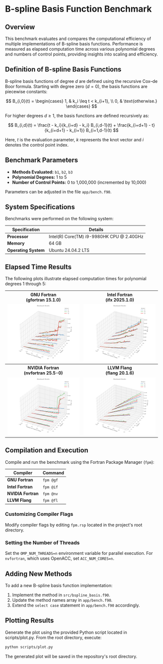 # B-spline Basis Function Benchmark

## Overview

This benchmark evaluates and compares the computational efficiency of multiple implementations of B-spline basis functions. Performance is measured as elapsed computation time across various polynomial degrees and numbers of control points, providing insights into scaling and efficiency.

## Definition of B-spline Basis Functions

B-spline basis functions of degree $d$ are defined using the recursive Cox–de Boor formula. Starting with degree zero $(d = 0)$, the basis functions are piecewise constants:

$$
B_{i,0}(t) = \begin{cases}
1, & k_i \leq t < k_{i+1}, \\
0, & \text{otherwise.}
\end{cases}
$$

For higher degrees $d \geq 1$, the basis functions are defined recursively as:

$$
B_{i,d}(t) = \frac{t - k_i}{k_{i+d} - k_i} B_{i,d-1}(t)
+
\frac{k_{i+d+1} - t}{k_{i+d+1} - k_{i+1}} B_{i+1,d-1}(t)
$$

Here, $t$ is the evaluation parameter, $k$ represents the knot vector and $i$ denotes the control point index.

## Benchmark Parameters

* **Methods Evaluated:** `b1`, `b2`, `b3`
* **Polynomial Degrees:** 1 to 5
* **Number of Control Points:** 0 to 1,000,000 (incremented by 10,000)

Parameters can be adjusted in the file `app/bench.f90`.

## System Specifications

Benchmarks were performed on the following system:

| **Specification**    | **Details**                               |
| -------------------- | ----------------------------------------- |
| **Processor**        | Intel(R) Core(TM) i9-9980HK CPU @ 2.40GHz |
| **Memory**           | 64 GB                                     |
| **Operating System** | Ubuntu 24.04.2 LTS                        |

## Elapsed Time Results

The following plots illustrate elapsed computation times for polynomial degrees 1 through 5:

<div align="center">

<table>
  <tr>
    <th align="center">GNU Fortran<br>(gfortran 15.1.0)</th>
    <th align="center">Intel Fortran<br>(ifx 2025.1.0)</th>
  </tr>
  <tr>
    <td align="center"><img src="benchmark_gfortran.png" width="300"></td>
    <td align="center"><img src="benchmark_ifx.png" width="300"></td>
  </tr>
  <tr>
    <th align="center">NVIDIA Fortran<br>(nvfortran 25.5-0)</th>
    <th align="center">LLVM Flang<br>(flang 20.1.6)</th>
  </tr>
  <tr>
    <td align="center"><img src="benchmark_nvfortran.png" width="300"></td>
    <td align="center"><img src="benchmark_flang.png" width="300"></td>
  </tr>
</table>

</div>

## Compilation and Execution

Compile and run the benchmark using the Fortran Package Manager (`fpm`):

| Compiler           | Command   |
| ------------------ | --------- |
| **GNU Fortran**    | `fpm @gf` |
| **Intel Fortran**  | `fpm @if` |
| **NVIDIA Fortran** | `fpm @nv` |
| **LLVM Flang**     | `fpm @fl` |

### Customizing Compiler Flags

Modify compiler flags by editing `fpm.rsp` located in the project's root directory.

### Setting the Number of Threads

Set the `OMP_NUM_THREADS=n` environment variable for parallel execution. For `nvfortran`, which uses OpenACC, set `ACC_NUM_CORES=n`.

## Adding New Methods

To add a new B-spline basis function implementation:

1. Implement the method in `src/bspline_basis.f90`.
2. Update the method names array in `app/bench.f90`.
3. Extend the `select case` statement in `app/bench.f90` accordingly.

## Plotting Results

Generate the plot using the provided Python script located in scripts/plot.py. From the root directory, execute:

```bash
python scripts/plot.py
```

The generated plot will be saved in the repository's root directory.
